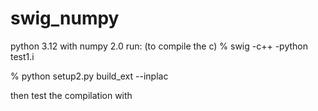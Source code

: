 # swig_numpy
python 3.12 with numpy 2.0
run: (to compile the c)
%  swig -c++ -python test1.i

%  python setup2.py build_ext --inplac

then test the compilation with 

